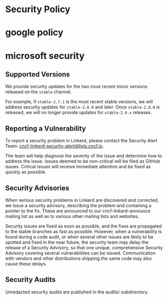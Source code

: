 # Security Policy
# google policy 
# microsoft security 

## Supported Versions

We provide security updates for the two most recent minor versions released on
the `stable` channel.

For example, if `stable-2.7.1` is the most recent stable versions, we will
address security updates for `stable-2.6.0` and later. Once `stable-2.8.0` is
released, we will no longer provide updates for `stable-2.6.x` releases.

## Reporting a Vulnerability

To report a security problem in Linkerd, please contact the Security Alert Team:
<cncf-linkerd-security-alert@lists.cncf.io>.

The team will help diagnose the severity of the issue and determine how to
address the issue. Issues deemed to be non-critical will be filed as GitHub
issues. Critical issues will receive immediate attention and be fixed as quickly
as possible.

## Security Advisories

When serious security problems in Linkerd are discovered and corrected, we issue
a security advisory, describing the problem and containing a pointer to the fix.
These are announced to our cncf-linkerd-announce mailing list as well as to
various other mailing lists and websites.

Security issues are fixed as soon as possible, and the fixes are propagated to
the stable branches as fast as possible. However, when a vulnerability is found
during a code audit, or when several other issues are likely to be spotted and
fixed in the near future, the security team may delay the release of a Security
Advisory, so that one unique, comprehensive Security Advisory covering several
vulnerabilities can be issued. Communication with vendors and other
distributions shipping the same code may also cause these delays.

## Security Audits

Unredacted security audits are published in the audits/ subdirectory.
